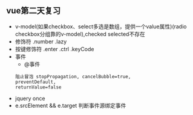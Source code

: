 ## vue第二天复习
- v-model(如果checkbox、select多选是数组，提供一个value属性)(radio checkbox分组靠的v-model),checked selected不存在
- 修饰符 .number .lazy
- 按键修饰符 .enter .ctrl .keyCode
- 事件
    - @事件
    ```
    阻止冒泡 stopPropagation, cancelBubble=true, 
    preventDefault, 
    returnValue=false
   
    ```
- jquery once   
- e.srcElement && e.target 判断事件源绑定事件


